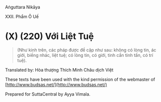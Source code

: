 Aṅguttara Nikāya

XXII. Phẩm Ô Uế

# (X) (220) Với Liệt Tuệ

> (Như kinh trên, các pháp được đề cập như sau: không có lòng tin, ác giới, biếng nhác, liệt tuệ; có lòng tin, có giới, tinh cần tinh tấn, có trí tuệ).

Translated by: Hòa thượng Thích Minh Châu dịch Việt

These texts have been used with the kind permission of the webmaster of [http://www.budsas.net/](http://www.budsas.net/)

Prepared for SuttaCentral by Ayya Vimala.